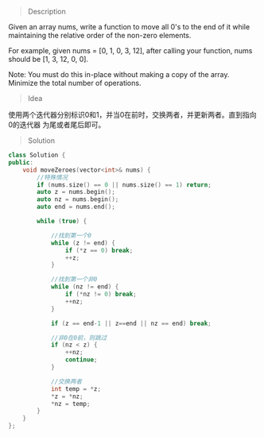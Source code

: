 > Description

Given an array nums, write a function to move all 0's to the end of it while maintaining the relative order of the non-zero elements.

For example, given nums = [0, 1, 0, 3, 12], after calling your function, nums should be [1, 3, 12, 0, 0].

Note:
You must do this in-place without making a copy of the array.
Minimize the total number of operations.

> Idea

使用两个迭代器分别标识0和1，并当0在前时，交换两者，并更新两者。直到指向0的迭代器
为尾或者尾后即可。

> Solution

```C++
class Solution {
public:
	void moveZeroes(vector<int>& nums) {
        //特殊情况
		if (nums.size() == 0 || nums.size() == 1) return;
		auto z = nums.begin();
		auto nz = nums.begin();
		auto end = nums.end();

		while (true) {

            //找到第一个0
			while (z != end) {
				if (*z == 0) break;
				++z;
			}

            //找到第一个非0
			while (nz != end) {
				if (*nz != 0) break;
				++nz;
			}

			if (z == end-1 || z==end || nz == end) break;

            //非0在0前，则跳过
			if (nz < z) {
				++nz;
				continue;
			}

			//交换两者
			int temp = *z;
			*z = *nz;
			*nz = temp;
		}
	}
};
```
